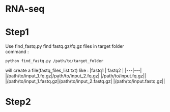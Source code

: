 # RNA-seq
# Step1 
  Use find_fastq.py find fastq.gz/fq.gz files in target folder  
  command : 
  ```
  python find_fastq.py /path/to/target_folder
  ```
will create a file(fastq_files_list.txt) like :
|fastq1 | fastq2 |
|---|---|
|/path/to/input_1.fq.gz|/path/to/input_2.fq.gz|
|/path/to/input.fq.gz||
|/path/to/input_1.fastq.gz|/path/to/input_2.fastq.gz|
|/path/to/input.fastq.gz||
# Step2
